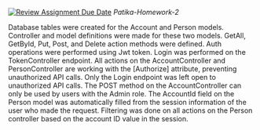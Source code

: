 [![Review Assignment Due Date](https://classroom.github.com/assets/deadline-readme-button-24ddc0f5d75046c5622901739e7c5dd533143b0c8e959d652212380cedb1ea36.svg)](https://classroom.github.com/a/3bErTxjD)
*Patika-Homework-2*

Database tables were created for the Account and Person models. Controller and model definitions were made for these two models. GetAll, GetById, Put, Post, and Delete action methods were defined. Auth operations were performed using Jwt token. Login was performed on the TokenController endpoint. All actions on the AccountController and PersonController are working with the [Authorize] attribute, preventing unauthorized API calls. Only the Login endpoint was left open to unauthorized API calls. The POST method on the AccountController can only be used by users with the Admin role. The AccountId field on the Person model was automatically filled from the session information of the user who made the request. Filtering was done on all actions on the Person controller based on the account ID value in the session.
